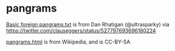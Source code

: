 # pangrams

[Basic foreign pangrams.txt](https://github.com/davelab6/pangrams/blob/master/Basic%20foreign%20pangrams.txt) is from Dan Rhatigan (@ultrasparky) via https://twitter.com/clauseggers/status/527797693696180224

[pangrams.html](https://github.com/davelab6/pangrams/blob/master/pangrams.html) is from Wikipedia, and is CC-BY-SA
